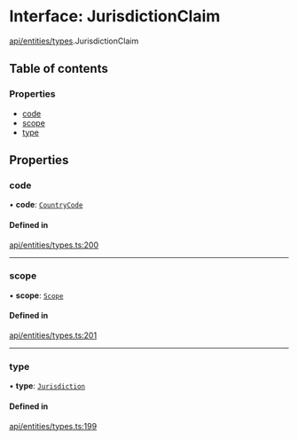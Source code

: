 # Interface: JurisdictionClaim

[api/entities/types](../wiki/api.entities.types).JurisdictionClaim

## Table of contents

### Properties

- [code](../wiki/api.entities.types.JurisdictionClaim#code)
- [scope](../wiki/api.entities.types.JurisdictionClaim#scope)
- [type](../wiki/api.entities.types.JurisdictionClaim#type)

## Properties

### code

• **code**: [`CountryCode`](../wiki/generated.types.CountryCode)

#### Defined in

[api/entities/types.ts:200](https://github.com/PolymeshAssociation/polymesh-sdk/blob/88db4a91/src/api/entities/types.ts#L200)

___

### scope

• **scope**: [`Scope`](../wiki/api.entities.types.Scope)

#### Defined in

[api/entities/types.ts:201](https://github.com/PolymeshAssociation/polymesh-sdk/blob/88db4a91/src/api/entities/types.ts#L201)

___

### type

• **type**: [`Jurisdiction`](../wiki/api.entities.types.ClaimType#jurisdiction)

#### Defined in

[api/entities/types.ts:199](https://github.com/PolymeshAssociation/polymesh-sdk/blob/88db4a91/src/api/entities/types.ts#L199)
